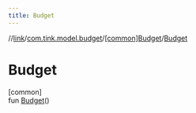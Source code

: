 ```yaml
---
title: Budget
---
```

//[link](../../../index.html)/[com.tink.model.budget](../index.html)/[[common]Budget](index.html)/[Budget](-budget.html)



# Budget



[common]\
fun [Budget](-budget.html)()




